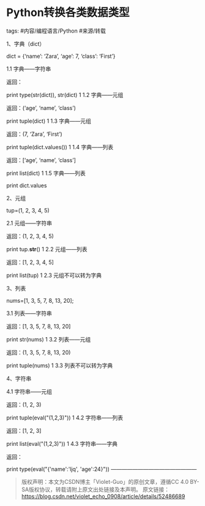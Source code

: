 # Python转换各类数据类型

tags: #内容/编程语言/Python #来源/转载 

1、字典（dict）

dict = {‘name’: ‘Zara’, ‘age’: 7, ‘class’: ‘First’}

1.1 字典——字符串

返回：

print type(str(dict)), str(dict)
1
1.2 字典——元组

返回：(‘age’, ‘name’, ‘class’)

print tuple(dict)
1
1.3 字典——元组

返回：(7, ‘Zara’, ‘First’)

print tuple(dict.values())
1
1.4 字典——列表

返回：[‘age’, ‘name’, ‘class’]

print list(dict)
1
1.5 字典——列表

print dict.values



2、元组

tup=(1, 2, 3, 4, 5)

2.1 元组——字符串

返回：(1, 2, 3, 4, 5)

print tup.__str__()
1
2.2 元组——列表

返回：[1, 2, 3, 4, 5]

print list(tup)
1
2.3 元组不可以转为字典



3、列表

nums=[1, 3, 5, 7, 8, 13, 20];

3.1 列表——字符串

返回：[1, 3, 5, 7, 8, 13, 20]

print str(nums)
1
3.2 列表——元组

返回：(1, 3, 5, 7, 8, 13, 20)

print tuple(nums)
1
3.3 列表不可以转为字典



4、字符串

4.1 字符串——元组

返回：(1, 2, 3)

print tuple(eval("(1,2,3)"))
1
4.2 字符串——列表

返回：[1, 2, 3]

print list(eval("(1,2,3)"))
1
4.3 字符串——字典

返回：

print type(eval("{'name':'ljq', 'age':24}"))
————————————————
> 版权声明：本文为CSDN博主「Violet-Guo」的原创文章，遵循CC 4.0 BY-SA版权协议，转载请附上原文出处链接及本声明。
原文链接：https://blog.csdn.net/violet_echo_0908/article/details/52486689